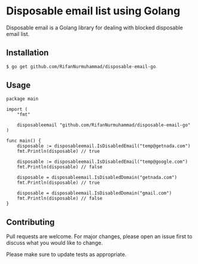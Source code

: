 # Disposable email list using Golang

Disposable email is a Golang library for dealing with blocked disposable email list.

## Installation

```bash
$ go get github.com/RifanNurmuhammad/disposable-email-go
```

## Usage

```golang
package main

import (
	"fmt"

	disposableemail "github.com/RifanNurmuhammad/disposable-email-go"
)

func main() {
	disposable := disposableemail.IsDisabledEmail("temp@getnada.com")
	fmt.Println(disposable) // true

	disposable := disposableemail.IsDisabledEmail("temp@google.com")
	fmt.Println(disposable) // false

	disposable = disposableemail.IsDisabledDomain("getnada.com")
	fmt.Println(disposable) // true

	disposable = disposableemail.IsDisabledDomain("gmail.com")
	fmt.Println(disposable) // false
}
```

## Contributing
Pull requests are welcome. For major changes, please open an issue first to discuss what you would like to change.

Please make sure to update tests as appropriate.

